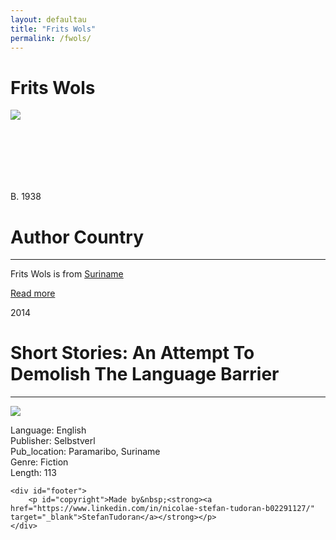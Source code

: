 ```yaml
---
layout: defaultau
title: "Frits Wols"
permalink: /fwols/
---
```

<div class="content">
    <h1>Frits Wols</h1>
    <div class="quote">
        <div><img src="https://upload.wikimedia.org/wikipedia/commons/9/9f/Wols.jpg class="logo"></div>
    </div>
   <div class="timeline">
        <div style="padding-bottom:100px;"></div>
        <div class="block">
            <div class="date right"><p class="right"> B. 1938 </p></div>
            <div class="dot"></div>
            <div class="left first">
            <div class="author_country">
                <h1>Author Country</h1><hr>
          <div class="aclocation">   <p>Frits Wols  is from <a href="http://localhost:4000/43"> Suriname </a></p></div>
                <div class="acreadmore"><a href="https://nl.wikipedia.org/wiki/Frits_Wols" target="_blank">Read more</a></div>
            </div>
            </div>
        </div>
        <div class="block">
            <div class="date left"><p class="left">2014</p></div>
            <div class="dot"></div>
            <div class="right">
                <h1>Short Stories: An Attempt To Demolish The Language Barrier</h1><hr>
                <p><img src="https://www.writersunlimited.nl/thumbs/700x700r/2005/02/20050220212033.jpg"></p>
            <p> Language: English <br/>
                Publisher: Selbstverl<br/>
                Pub_location: Paramaribo, Suriname<br/>
                Genre: Fiction<br/>
                Length: 113<br/>                </p>
            </div>
        </div>

    <div id="footer">
        <p id="copyright">Made by&nbsp;<strong><a href="https://www.linkedin.com/in/nicolae-stefan-tudoran-b02291127/" target="_blank">StefanTudoran</a></strong></p>
    </div>
</div>
<!-- partial -->
  <script src='https://cdnjs.cloudflare.com/ajax/libs/jquery/3.1.1/jquery.min.js'></script><script  src="assets/js/authorscript.js"></script>
